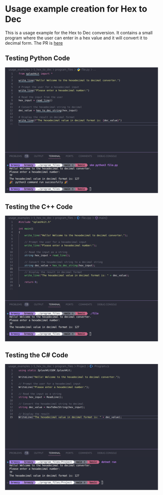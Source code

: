 # Usage example creation for Hex to Dec

This is a usage example for the Hex to Dec conversion. It contains a small program where the user can enter in a hex value and it will convert it to decimal form. The PR is [here]()

## Testing Python Code

![alt text](images/python.png)

## Testing the C++ Code

![alt text](images/cpp.png)

## Testing the C# Code

![alt text](images/csharp.png)